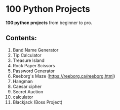 # 100 Python Projects
**100 python projects** from beginner to pro.

## Contents:
1. Band Name Generator
2. Tip Calculator
3. Treasure Island
4. Rock Paper Scissors
5. Password Generator
6. Reeborg's Maze (https://reeborg.ca/reeborg.html)
7. Hangman
8. Caesar cipher
9. Secret Auction
10. calculator
11. Blackjack (Boss Project)
